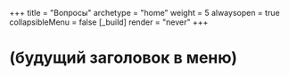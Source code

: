 +++
title = "Вопросы"
archetype = "home"
weight = 5
alwaysopen = true
collapsibleMenu = false
[_build]
render = "never"
+++

# (будущий заголовок в меню)